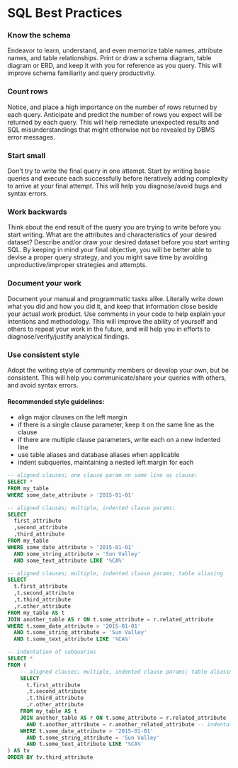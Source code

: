 # SQL Best Practices

### Know the schema

Endeavor to learn, understand, and even memorize table names, attribute names, and table relationships.
 Print or draw a schema diagram, table diagram or ERD, and keep it with you for reference as you query.
 This will improve schema familiarity and query productivity.

### Count rows

Notice, and place a high importance on the number of rows returned by each query.
 Anticipate and predict the number of rows you expect will be returned by each query.
 This will help remediate unexpected results and SQL misunderstandings that might otherwise not be revealed by DBMS error messages.

### Start small

Don't try to write the final query in one attempt.
 Start by writing basic queries and execute each successfully before iteratively adding complexity to arrive at your final attempt.
 This will help you diagnose/avoid bugs and syntax errors.

### Work backwards

Think about the end result of the query you are trying to write before you start writing.
 What are the attributes and characteristics of your desired dataset?
 Describe and/or draw your desired dataset before you start writing SQL.
 By keeping in mind your final objective, you will be better able to devise a proper query strategy, and you might save time by avoiding unproductive/improper strategies and attempts.

### Document your work

Document your manual and programmatic tasks alike.
 Literally write down what you did and how you did it, and keep that information close beside your actual work product. Use comments in your code to help explain your intentions and methodology.
 This will improve the ability of yourself and others to repeat your work in the future, and will help you in efforts to diagnose/verify/justify analytical findings.

### Use consistent style

Adopt the writing style of community members or develop your own, but be consistent. This will help you communicate/share your queries with others, and avoid syntax errors.

#### Recommended style guidelines:

 + align major clauses on the left margin
 + if there is a single clause parameter, keep it on the same line as the clause
 + if there are multiple clause parameters, write each on a new indented line
 + use table aliases and database aliases when applicable
 + indent subqueries, maintaining a nested left margin for each

```` sql
-- aligned clauses; one clause param on same line as clause:
SELECT *
FROM my_table
WHERE some_date_attribute > '2015-01-01'
````

```` sql
-- aligned clauses; multiple, indented clause params:
SELECT
  first_attribute
  ,second_attribute
  ,third_attribute
FROM my_table
WHERE some_date_attribute > '2015-01-01'
  AND some_string_attribute = 'Sun Valley'
  AND some_text_attribute LIKE '%CA%'
````

```` sql
-- aligned clauses; multiple, indented clause params; table aliasing
SELECT
  t.first_attribute
  ,t.second_attribute
  ,t.third_attribute
  ,r.other_attribute
FROM my_table AS t
JOIN another_table AS r ON t.some_attribute = r.related_attribute
WHERE t.some_date_attribute > '2015-01-01'
  AND t.some_string_attribute = 'Sun Valley'
  AND t.some_text_attribute LIKE '%CA%'
````

```` sql
-- indentation of subqueries
SELECT *
FROM (
    -- aligned clauses; multiple, indented clause params; table aliasing
    SELECT
      t.first_attribute
      ,t.second_attribute
      ,t.third_attribute
      ,r.other_attribute
    FROM my_table AS t
    JOIN another_table AS r ON t.some_attribute = r.related_attribute
      AND t.another_attribute = r.another_related_attribute -- indentation of multiple join conditions
    WHERE t.some_date_attribute > '2015-01-01'
      AND t.some_string_attribute = 'Sun Valley'
      AND t.some_text_attribute LIKE '%CA%'
) AS tv
ORDER BY tv.third_attribute
````
